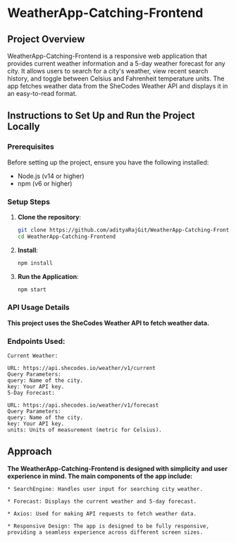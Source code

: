 # WeatherApp-Catching-Frontend

## Project Overview
WeatherApp-Catching-Frontend is a responsive web application that provides current weather information and a 5-day weather forecast for any city. It allows users to search for a city's weather, view recent search history, and toggle between Celsius and Fahrenheit temperature units. The app fetches weather data from the SheCodes Weather API and displays it in an easy-to-read format.

## Instructions to Set Up and Run the Project Locally

### Prerequisites
Before setting up the project, ensure you have the following installed:
- Node.js (v14 or higher)
- npm (v6 or higher)

### Setup Steps
1. **Clone the repository**:
   ```bash
   git clone https://github.com/adityaRajGit/WeatherApp-Catching-Frontend.git
   cd WeatherApp-Catching-Frontend

2. **Install**:
    ```bash
    npm install


3. **Run the Application**:
    ```bash
    npm start

### API Usage Details
**This project uses the SheCodes Weather API to fetch weather data.**

### Endpoints Used:

```
Current Weather:

URL: https://api.shecodes.io/weather/v1/current
Query Parameters:
query: Name of the city.
key: Your API key.
5-Day Forecast:

URL: https://api.shecodes.io/weather/v1/forecast
Query Parameters:
query: Name of the city.
key: Your API key.
units: Units of measurement (metric for Celsius).
```

## Approach
**The WeatherApp-Catching-Frontend is designed with simplicity and user experience in mind. The main components of the app include:**
```
* SearchEngine: Handles user input for searching city weather.

* Forecast: Displays the current weather and 5-day forecast.

* Axios: Used for making API requests to fetch weather data.

* Responsive Design: The app is designed to be fully responsive, providing a seamless experience across different screen sizes.
```